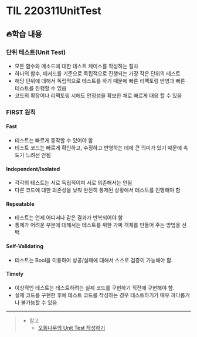 # TIL 220311UnitTest

## 🔥학습 내용
### 단위 테스트(Unit Test)
- 모든 함수와 메소드에 대한 테스트 케이스를 작성하는 절차
- 하나의 함수, 메서드를 기준으로 독립적으로 진행되는 가장 작은 단위의 테스트
- 해당 단위에 대해서 독립적으로 테스트를 하기 때문에 빠른 리팩토링 반영과 빠른 테스트를 진행할 수 있음
- 코드의 확장이나 리팩토링 시에도 안정성을 확보한 채로 빠르게 대응 할 수 있음

### FIRST 원칙
#### Fast
- 테스트는 빠르게 동작할 수 있어야 함
- 테스트 코드는 빠르게 확인하고, 수정하고 반영하는 데에 큰 의미가 있기 때문에 속도가 느려선 안됨

#### Independent/Isolated
- 각각의 테스트는 서로 독립적이며 서로 의존해서는 안됨
- 다른 코드에 대한 의존성을 낮춰 완전히 통제된 상황에서 테스트를 진행해야 함

#### Repeatable
- 테스트는 언제 어디서나 같은 결과가 반복되어야 함
- 통제가 어려운 부분에 대해서는 테스트를 위한 가짜 객체를 만들어 주는 방법을 선택

#### Self-Validating
- 테스트는 Bool을 이용하여 성공/실패에 대해서 스스로 검증이 가능해야 함.

#### Timely
- 이상적인 테스트는 테스트하려는 실제 코드를 구현하기 직전에 구현해야 함.
- 실제 코드를 구현한 후에 테스트 코드를 작성하는 경우 테스트하기가 매우 까다롭거나 불가능할 수 있음
---

> - 참고
>   - [오동나무의 Unit Test 작성하기](https://yagom.net/courses/unit-test-작성하기/)
